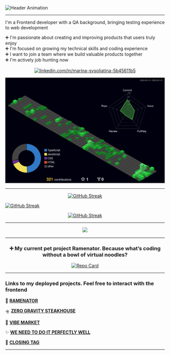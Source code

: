 
![Header Animation](header_7.gif)

---
I'm a Frontend developer with a QA background, bringing testing experience to web development

➕ I'm passionate about creating and improving products that users truly enjoy  
➕ I'm focused on growing my technical skills and coding experience  
➕ I want to join a team where we build valuable products together  
➕ I'm actively job hunting now  



<p align="center">
<a href="https://linkedin.com/in/marina-sysoliatina-5b45611b5" target="blank"><img align="center" src="https://skillicons.dev/icons?i=linkedin&theme=light" alt="linkedin.com/in/marina-sysoliatina-5b45611b5"/></a>
</p>



![3D Contribution](https://raw.githubusercontent.com/stereogamm/stereogamm/main/profile-3d-contrib/profile-night-green.svg)

---

 
<!--<h3 align="center">➕ Code, commits & coffee: a day in the life of my GitHub</h3>-->


<p align="center">
  <a href="https://git.io/streak-stats">
    <img src="https://streak-stats.demolab.com?user=stereogamm&theme=sunset-gradient&hide_border=true&border_radius=320&card_width=300&card_height=300&fire=FF1CFA&ring=00E7FF&currStreakLabel=0009D2&sideLabels=081FD9&stroke=9AAFFD&hide_current_streak=true&hide_longest_streak=true" alt="GitHub Streak" />
  </a>
</p>

<p >
  <a href="https://git.io/streak-stats">
    <img src="https://streak-stats.demolab.com?user=stereogamm&theme=cyber-streakglow&hide_border=true&border_radius=320&card_width=300&card_height=300&fire=FF07A1&ring=00E7FF&currStreakLabel=FF07A1&sideLabels=081FD9&stroke=9AAFFD&&hide_total_contributions=true&hide_longest_streak=true" alt="GitHub Streak" />
  </a>
</p>

<p align="center">
  <a href="https://git.io/streak-stats">
    <img src="https://streak-stats.demolab.com?user=stereogamm&theme=ocean-gradient&hide_border=true&border_radius=320&card_width=300&card_height=300&fire=FF1CFA&ring=00E7FF&currStreakLabel=0009D2&sideLabels=081FD9&stroke=9AAFFD&hide_total_contributions=true&hide_current_streak=true" alt="GitHub Streak" />
  </a>
</p>



<!--<h3 align="center">➕ Repositories in action: coding, breaking and coding again!</h3>
<p align="center">
 <a>
  <img src="https://github-readme-stats.vercel.app/api/top-langs/?username=stereogamm&layout=compact&theme=github_light&langs_count=12&custom_title=Top%20Languages%20by%20my%20repo" alt="GitHub Streak"/>
 </a>
</p>-->


<!--<h3 align="center">➕ My сommit diary: the languages I speak (or attempt)</h3>
<p align="center">
 <a>
  <img src="https://github-readme-stats.vercel.app/api/top-langs/?username=stereogamm&layout=compact&theme=github_light&hide=css,scss,html,mdx,shell&&custom_title=Top%20Languages%20by%20commits" alt="Top languages by commits"/>
 </a>
</p>-->


<!--<h3 align="center">➕ Let’s Chat (or... just send a friendly dog's photo)</h3>-->

---

<!--<h3 align="center">➕ Techie Toolbox: the good, the bad and the compiled</h3>-->

<p align="center">
  <a href="https://skillicons.dev">
    <img src="https://skillicons.dev/icons?i=html,htmx,css,js,ts,webpack,yarn,react,redux,jest,git,sass,jquery,figma,babel,cypress,docker,github,grafana,elasticsearch,npm,postman&theme=light&perline=11" />
  </a>
</p>

---
<h3 align="center">➕ My current pet project Ramenator. Because what’s coding without a bowl of virtual noodles?</h3>

<p align="center">
  <a href="https://github.com/stereogamm/web-shop">
    <img src="https://github-readme-stats.vercel.app/api/pin/?username=stereogamm&repo=web-shop&bg_color=80d0c7&title_color=ffffff&text_color=081ed8&border_radius=5" alt="Repo Card" />
  </a>
</p>


-------

### Links to my deployed projects. Feel free to interact with the frontend

🍜 <a href="https://noodle-and-bytes.vercel.app/" target="_blank">**RAMENATOR**</a>  

🛸 <a href="https://zero-gravity-steakhouse.vercel.app/" target="_blank">**ZERO GRAVITY STEAKHOUSE**</a>  

🌊 <a href="https://vibe-market.vercel.app/" target="_blank">**VIBE MARKET**</a>  

✨ <a href="https://we-need-to-do-it-perfectly-well.vercel.app/" target="_blank">**WE NEED TO DO IT PERFECTLY WELL**</a>   

💟 <a href="https://closing-tag.vercel.app/" target="_blank">**CLOSING TAG**</a> 

-------

<!-- ![Snake animation](https://github.com/stereogamm/stereogamm/raw/main/dist/github-contribution-grid-snake.svg) -->

